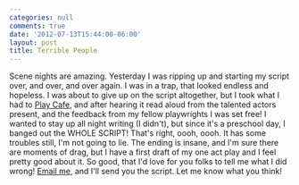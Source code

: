 ```yaml
---
categories: null
comments: true
date: '2012-07-13T15:44:00-06:00'
layout: post
title: Terrible People
---
```


Scene nights are amazing. Yesterday I was ripping up and starting my script over, and over, and over again. I was in a trap, that looked endless and hopeless. I was about to give up on the script altogether, but I took what I had to [Play Cafe](http://www.playcafe.org/Playwrights/), and after hearing it read aloud from the talented actors present, and the feedback from my fellow playwrights I was set free! I wanted to stay up all night writing (I didn't), but since it's a preschool day, I banged out the WHOLE SCRIPT! That's right, oooh, oooh. It has some troubles still, I'm not going to lie. The ending is insane, and I'm sure there are moments of drag, but I have a first draft of my one act play and I feel pretty good about it. So good, that I'd love for you folks to tell me what I did wrong! [Email me](mailto:rnbublitz@gmail.com), and I'll send you the script. Let me know what you think!